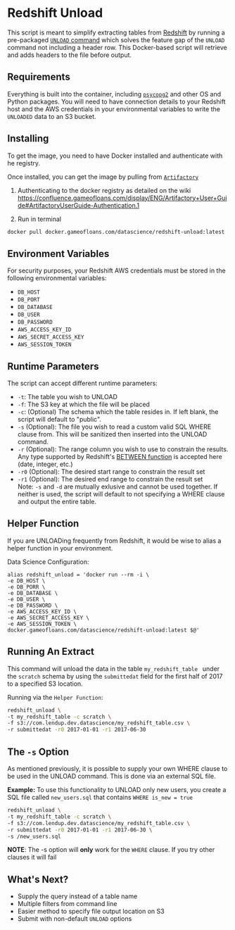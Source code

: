 # Redshift Unload

This script is meant to simplify extracting tables from <a href="https://openbridge.com/warehouse/amazon-redshift" target="_blank">Redshift</a> by running a pre-packaged [`UNLOAD` command](http://docs.aws.amazon.com/redshift/latest/dg/r_UNLOAD.html) which solves the feature gap of the `UNLOAD` command not including a header row. This Docker-based script will retrieve and adds headers to the file before output.

## Requirements

Everything is built into the container, including [`psycopg2`](http://initd.org/psycopg/docs/install.html) and other OS and Python packages. You will need to have connection details to your Redshift host and the AWS credentials in your environmental variables to write the `UNLOADED` data to an S3 bucket.

## Installing

To get the image, you need to have Docker installed and authenticate with he registry.

Once installed, you can get the image by pulling from [`Artifactory`](https://artifactory.gameofloans.com/)

  1. Authenticating to the docker registry as detailed on the wiki https://confluence.gameofloans.com/display/ENG/Artifactory+User+Guide#ArtifactoryUserGuide-Authentication.1

  2. Run in terminal
```bash
docker pull docker.gameofloans.com/datascience/redshift-unload:latest
```

## Environment Variables

For security purposes, your Redshift AWS credentials must be stored in the following environmental variables:

* ``DB_HOST``
* ``DB_PORT``
* ``DB_DATABASE``
* ``DB_USER``
* ``DB_PASSWORD``
* ``AWS_ACCESS_KEY_ID``
* ``AWS_SECRET_ACCESS_KEY``
* ``AWS_SESSION_TOKEN``

## Runtime Parameters

The script can accept different runtime parameters:

* ``-t``: The table you wish to UNLOAD
* ``-f``: The S3 key at which the file will be placed
* ``-c``: (Optional) The schema which the table resides in. If left blank, the script will default to "public".
* ``-s`` (Optional): The file you wish to read a custom valid SQL WHERE clause from. This will be sanitized then inserted into the UNLOAD command.
* ``-r`` (Optional): The range column you wish to use to constrain the results. Any type supported by Redshift's [BETWEEN function](http://docs.aws.amazon.com/redshift/latest/dg/r_range_condition.html) is accepted here (date, integer, etc.)
* ``-r0`` (Optional): The desired start range to constrain the result set
* ``-r1`` (Optional): The desired end range to constrain the result set  
Note:  ``-s`` and ``-d`` are mutually exlusive and cannot be used together. If neither is used, the script will default to not specifying a WHERE clause and output the entire table.

## Helper Function

If you are UNLOADing frequently from Redshift, it would be wise to alias a helper function in your environment. 

Data Science Configuration:

```
alias redshift_unload = 'docker run --rm -i \
-e DB_HOST \
-e DB_PORR \
-e DB_DATABASE \
-e DB_USER \
-e DB_PASSWORD \
-e AWS_ACCESS_KEY_ID \
-e AWS_SECRET_ACCESS_KEY \
-e AWS_SESSION_TOKEN \
docker.gameofloans.com/datascience/redshift-unload:latest $@'
```

## Running An Extract

This command will unload the data in the table ``my_redshift_table `` under the ``scratch`` schema by using the ``submittedat`` field for the first half of 2017 to a specified S3 location.

Running via the `Helper Function`:

```bash
redshift_unload \
-t my_redshift_table -c scratch \
-f s3://com.lendup.dev.datascience/my_redshift_table.csv \
-r submittedat -r0 2017-01-01 -r1 2017-06-30
```

## The `-s` Option
As mentioned previously, it is possible to supply your own WHERE clause to be used in the UNLOAD command. This is done via an external SQL file.

**Example:**
To use this functionality to UNLOAD only new users, you create a SQL file called `new_users.sql` that contains ``WHERE is_new = true``

```bash
redshift_unload \
-t my_redshift_table -c scratch \
-f s3://com.lendup.dev.datascience/my_redshift_table.csv \
-r submittedat -r0 2017-01-01 -r1 2017-06-30 \
-s /new_users.sql
```

**NOTE**: The -s option will **only** work for the `WHERE` clause. If you try other clauses it will fail


## What's Next?

* Supply the query instead of a table name
* Multiple filters from command line
* Easier method to specify file output location on S3
* Submit with non-default ``UNLOAD`` options
